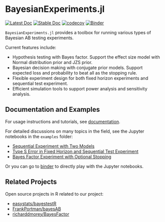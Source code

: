 # BayesianExperiments.jl

[![Latest Doc](https://img.shields.io/badge/docs-latest-blue.svg)][2]
[![Stable Doc](https://img.shields.io/badge/docs-stable-blue.svg)][1]
[![codecov](https://codecov.io/gh/rakutentech/BayesianExperiments.jl/branch/main/graph/badge.svg?token=DOZ0HIW1V8)](https://codecov.io/gh/rakutentech/BayesianExperiments.jl)
[![Binder](https://mybinder.org/badge_logo.svg)](https://mybinder.org/v2/gh/rakutentech/BayesianExperiments.jl/main?filepath=examples)

`BayesianExperiments.jl` provides a toolbox for running various types of Bayesian AB testing experiments.

Current features include:

- Hypothesis testing with Bayes factor. Support the effect size model with Normal distribution prior and JZS prior.
- Bayesian decision making with conjugate prior models. Support expected loss and probability to beat all as the stopping rule.
- Flexible experiment design for both fixed horizon experiments and sequential test experiment.
- Efficient simulation tools to support power analysis and sensitivity analysis.

## Documentation and Examples

For usage instructions and tutorials, see [documentation][1].

For detailed discussions on many topics in the field, see the Jupyter notebooks in the `examples` folder:

- [Sequential Experiment with Two Models](examples/sequential_testing_conjugate_models.ipynb)
- [Type S Error in Fixed Horizon and Sequential Test Experiment](examples/type_s_error.ipynb)
- [Bayes Factor Experiment with Optional Stopping](examples/bayes_factor_optional_stopping.ipynb)

Or you can go to [binder](https://mybinder.org/v2/gh/rakutentech/BayesianExperiments.jl/main?filepath=examples) to directly play with the Jupyter notebooks.

[1]: https://rakutentech.github.io/BayesianExperiments.jl/stable/
[2]: https://rakutentech.github.io/BayesianExperiments.jl/latest/

## Related Projects

Open source projects in R related to our project:

- [easystats/bayestestR](https://github.com/easystats/bayestestR/)
- [FrankPortman/bayesAB](https://github.com/FrankPortman/bayesAB)
- [richarddmorey/BayesFactor](https://github.com/richarddmorey/BayesFactor)
